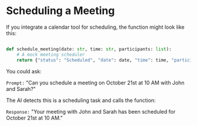 # Scheduling a Meeting

If you integrate a calendar tool for scheduling, the function might look like this:

```python

def schedule_meeting(date: str, time: str, participants: list):
    # A mock meeting scheduler
    return {"status": "Scheduled", "date": date, "time": time, "participants": participants}
```

You could ask:

`Prompt:` "Can you schedule a meeting on October 21st at 10 AM with John and Sarah?"

The AI detects this is a scheduling task and calls the function:

`Response:` "Your meeting with John and Sarah has been scheduled for October 21st at 10 AM."